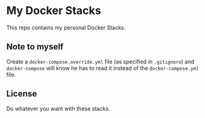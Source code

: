 # My Docker Stacks

This repo contains my personal Docker Stacks.

## Note to myself

Create a `docker-compose.override.yml` file (as specified in `.gitignore`) and
`docker-compose` will know he has to read it instead of the `docker-compose.yml` file.

## License

Do whatever you want with these stacks.
